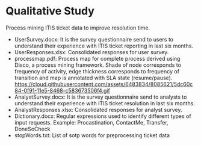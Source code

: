 # Qualitative Study
Process mining ITIS ticket data to improve resolution time.

- UserSurvey.docx: It is the survey questionnaire send to users to understand their experience with ITIS ticket reporting in last six months.
- UserResponses.xlsx: Consolidated responses for user survey.
- processmap.pdf: Process map for complete process derived using Disco, a process mining framework. Shade of node corresponds to frequency of activity, edge thickness corresponds to frequency of transition and map is annotated with SLA state (resume/pause).
https://cloud.githubusercontent.com/assets/6483834/8085621/5dc60c84-0f91-11e5-8468-c583673506f4.gif
- AnalystSurvey.docx: It is the survey questionnaire send to analysts to understand their experience with ITIS ticket resolution in last six months.
- AnalystResponses.xlsx: Consolidated responses for analyst survey.
- Dictionary.docx: Regular expressions used to identify different types of input requests. Example: Procastination, ContactMe, Transfer, DoneSoCheck
- stopWords.txt: List of sotp words for preprocessing ticket data

